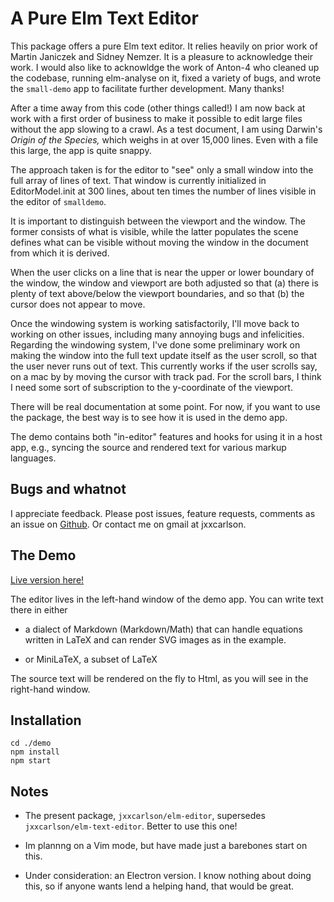 # A Pure Elm Text Editor

This package offers a pure Elm text editor.
It relies heavily on prior work of 
Martin Janiczek and Sidney Nemzer.  It is a pleasure
to acknowledge their work.  I would also like to acknowldge the 
work of Anton-4 who cleaned up the codebase, running elm-analyse on it,
fixed a variety of bugs, and wrote the `small-demo` app to 
facilitate further development.  Many thanks!

After a time away from this code (other things called!) I am now back at work
with a first order of business to make it possible to edit large files
without the app slowing to a crawl. As a test document, I am using 
Darwin's *Origin of the Species,* which weighs in at over 15,000 lines.
Even with a file this large, the app is quite snappy.

The approach taken is for the editor to "see" only a small window into the 
full array of lines of text.  That window is currently initialized 
in EditorModel.init at 300 lines, about ten times the number of lines visible
in the editor of `smalldemo`.  

It is important to distinguish between the viewport and the window.  The
former consists of what is visible, while the latter populates the scene 
defines what can be visible without moving the window in the document from
which it is derived.

When the user clicks on a line that is near the upper or lower boundary
of the window, the window and viewport are both adjusted so that (a) there 
is plenty of text above/below the viewport boundaries,
 and so that (b) the cursor does not appear to move.

Once the windowing system is working satisfactorily, I'll move back to working
on other issues, including many annoying bugs and infelicities.  Regarding the
windowing system, I've done some preliminary work on making the window into the 
full text update itself as the user scroll, so that the user never runs
out of text.  This currently works if the user scrolls say, on a mac by 
by moving the cursor with track pad.  For the scroll bars, I think I need
some sort of subscription to the y-coordinate of
the viewport.


There will be real documentation at some point.  For now, 
if you want to use the package, the best way is to
see how it is used in the demo app.

The demo contains both "in-editor" features and hooks for 
using it in a host app, e.g., syncing the source
and rendered text for various markup languages.


## Bugs and whatnot

I appreciate feedback.  Please post issues, feature requests, comments
as an issue on [Github](https://github.com/jxxcarlson/elm-editor2). 
Or contact me on gmail at jxxcarlson.

## The Demo

[Live version here!](https://jxxcarlson.github.io/app/text-editor/index.html)

The  editor lives in the left-hand window of the demo app. You can write 
 text there in either

- a dialect of Markdown (Markdown/Math) that can
handle equations written in LaTeX and can render
SVG images as in the example.

- or MiniLaTeX, a subset of LaTeX

The source text will be rendered on the fly to Html, as you will
see in the right-hand window.


## Installation 

```
cd ./demo
npm install
npm start
```

## Notes

- The present package, `jxxcarlson/elm-editor`, supersedes
`jxxcarlson/elm-text-editor`.  Better to use this one!

- Im plannng on a Vim mode, but have made just a barebones start on this. 

- Under consideration: an Electron version.  I know nothing about doing
this, so if anyone wants lend a helping hand, that would be great.
